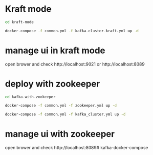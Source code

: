 # Kraft mode

```sh
cd kraft-mode

docker-compose -f common.yml -f kafka-cluster-kraft.yml up -d
```
# manage ui in kraft mode 

open brower and check 
http://localhost:9021  or  http://localhost:8089

# deploy with zookeeper
```sh
cd kafka-with-zookeeper

docker-compose -f common.yml -f zookeeper.yml up -d

docker-compose -f common.yml -f kafka_cluster.yml up -d
```
# manage ui with zookeeper

open brower and check
http://localhost:8089# kafka-docker-compose
